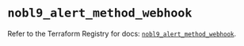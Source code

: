 # `nobl9_alert_method_webhook`

Refer to the Terraform Registry for docs: [`nobl9_alert_method_webhook`](https://registry.terraform.io/providers/nobl9/nobl9/0.22.0/docs/resources/alert_method_webhook).
